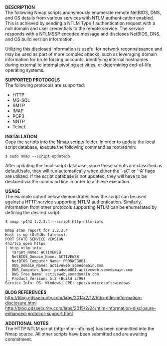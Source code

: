 **DESCRIPTION**<br />
The following Nmap scripts anonymously enumerate remote NetBIOS, DNS, and OS details from various services with NTLM authentication enabled.  This is achieved by sending a NTLM Type 1 authentication request with a null domain and user credentials to the remote service.  The service responds with a NTLMSSP encoded message and discloses NetBIOS, DNS, and OS build version information.

Utilizing this disclosed information is useful for network reconnaissance and may be used as part of more complex attacks, such as leveraging domain information for brute forcing accounts, identifying internal hostnames during external to internal pivoting activities, or determining end-of-life operating systems.

**SUPPORTED PROTOCOLS**<br />
The following protocols are supported:
- HTTP
- MS-SQL
- SMTP
- IMAP
- POP3
- NNTP
- Telnet

**INSTALLATION**<br />
Copy the scripts into the Nmap scripts folder.  In order to update the local script database, execute the following command as root/admin: 
```
$ sudo nmap --script-updatedb
```
After updating the local script database, since these scripts are classified as default/safe, they will run automatically when either the ‘-sC’ or ‘-A’ flags are utilized. If the script database is not updated, they will have to be declared via the command line in order to achieve execution.  

**USAGE**<br />
The example output below demonstrates how the script can be used against a HTTP service supporting NTLM authentication.  Similarly, information from other protocols supporting NTLM can be enumerated by defining the desired script.

```
$ nmap -p443 1.2.3.4 --script http-ntlm-info

Nmap scan report for 1.2.3.4
Host is up (0.040s latency).
PORT STATE SERVICE VERSION
443/tcp open https
| http-ntlm-info:
|  Target_Name: ACTIVEWEB
|  NetBIOS_Domain_Name: ACTIVEWEB
|  NetBIOS_Computer_Name: PRODWEB001
|  DNS_Domain_Name: activeweb.somedomain.com
|  DNS_Computer_Name: prodweb001.activeweb.somedomain.com
|  DNS_Tree_Name: activeweb.somedomain.com
|_ Product_Version: 5.2 (Build 3790)
Service Info: OS: Windows; CPE: cpe:/o:microsoft:windows
```

**BLOG REFERENCES**<br />
http://blog.gdssecurity.com/labs/2014/2/12/http-ntlm-information-disclosure.html <br />
http://blog.gdssecurity.com/labs/2015/2/24/ntlm-information-disclosure-enhanced-protocol-support.html

**ADDITIONAL NOTES**<br />
The HTTP NTLM script (http-ntlm-info.nse) has been committed into the Nmap source.  All other scripts have been submitted and are awaiting commitment.
